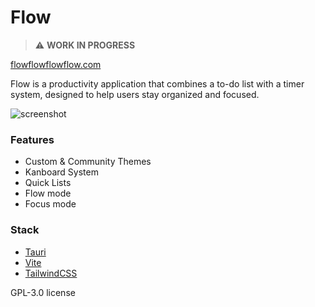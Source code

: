 # Flow
> :warning: **WORK IN PROGRESS**

[flowflowflowflow.com](https://flowflowflowflow.com/)

Flow is a productivity application that combines a to-do list with a timer system, designed to help users stay organized and focused.

![screenshot](https://i.imgur.com/NKpJD3H.jpeg)

### Features
- Custom & Community Themes
- Kanboard System
- Quick Lists
- Flow mode
- Focus mode

### Stack
- [Tauri](https://tauri.app/)
- [Vite](https://vite.dev/)
- [TailwindCSS](https://tailwindcss.com/)

GPL-3.0 license